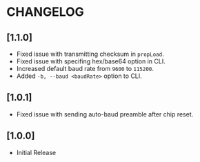 # CHANGELOG

## [1.1.0]
* Fixed issue with transmitting checksum in `propLoad`.
* Fixed issue with specifing hex/base64 option in CLI.
* Increased default baud rate from `9600` to `115200`.
* Added `-b, --baud <baudRate>` option to CLI.

## [1.0.1]
* Fixed issue with sending auto-baud preamble after chip reset.

## [1.0.0]
* Initial Release
